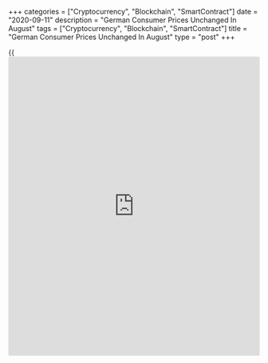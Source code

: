 +++
categories = ["Cryptocurrency", "Blockchain", "SmartContract"]
date = "2020-09-11"
description = "German Consumer Prices Unchanged In August"
tags = ["Cryptocurrency", "Blockchain", "SmartContract"]
title = "German Consumer Prices Unchanged In August"
type = "post"
+++

{{<iframe id="large-banner" src="https://www.bounty.group/#slide=23.0" width="100%" height="600" scrolling="no" style="border: 0px solid rgb(216, 221, 230); border-radius: 3px;">}}

Germany's consumer prices were unchanged in August after a modest
decline in July, latest data from Destatis confirmed on Friday.

The consumer price index was unchanged on a year-on-year basis, after a
0.1 percent fall in July. Compared to the previous month, the index
decreased 0.1 percent.  
  
The harmonized index of consumer prices, or HICP, dropped 0.1 percent
year-on-year after remaining unchanged in July. The index fell for the
first time since May 2016.

On a month-on-month basis, the HICP declined 0.2 percent.

The flash estimates were thus confirmed.

Among the reasons for the low annual inflation rate remained the
temporary value added tax reduction, which was implemented July 1 as
part of the government's stimulus package to support the [economy][1]
amid the coronavirus, or Covid-19, crisis, Destatis said.  
  
The year-on-year decline in energy prices eased to 6.3 percent from 6.7
percent in July. Food prices grew 0.7 percent, which was slower than the
1.2 percent increase in July.

Excluding energy prices, inflation was 0.7 percent in August.  
  
Costs of services grew 1 percent year-on-year in August, partly boosted
by higher prices in hair dressing salons and restaurants and cafes
probably due to more hygienic measures adopted on reopening after the
lockdown.  
  
Separately, Destatis reported that the wholesale prices decreased 2.2
percent annually in August after a 2.6 percent drop in July.  
Prices fell 0.4 percent from the previous month.

For comments and feedback [contact](https://www.playgroundfx.com/contact/): editorial@rtt[news](https://www.letsplayfx.com/blog/forex-news-website/).com

[Economic News][1]

 **What parts of the world are seeing the best (and worst) economic
performances lately? Click[here][2] to check out our [Econ Scorecard][2]
and find out! See up-to-the-moment [ranking](https://www.playgroundfx.com/blog/crypto-exchange-ranking/)s for the best and worst
performers in [GDP][3], [unemployment rate][4], [inflation][5] and much
more.**

   1. www.rtt[news](https://www.letsplayfx.com/blog/forex-news-website/).com/Content/EconomicNews.aspx
   2. www.rtt[news](https://www.letsplayfx.com/blog/forex-news-website/).com/economic-scorecard/world-rank/unemployment-rate/highest-performance.aspx
   3. www.rtt[news](https://www.letsplayfx.com/blog/forex-news-website/).com/economic-scorecard/world-rank/GDP/highest-performance.aspx
   4. www.rtt[news](https://www.letsplayfx.com/blog/forex-news-website/).com/economic-scorecard/world-rank/unemployment-rate/lowest-performance.aspx
   5. www.rtt[news](https://www.letsplayfx.com/blog/forex-news-website/).com/economic-scorecard/world-rank/CPI/highest-performance.aspx